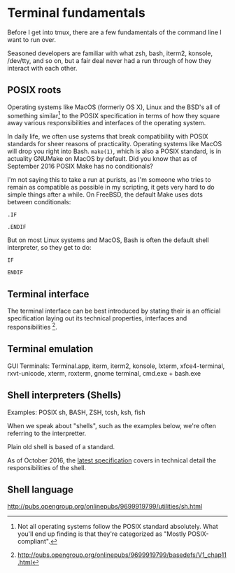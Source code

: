 # Terminal fundamentals

Before I get into tmux, there are a few fundamentals of the command line I want
to run over.

Seasoned developers are familiar with what zsh, bash, iterm2, konsole, /dev/tty,
and so on, but a fair deal never had a run through of how they interact with
each other.

## POSIX roots

Operating systems like MacOS (formerly OS X), Linux and the BSD's all of
something similar[^similar-POSIX] to the POSIX specification in terms of how
they square away various responsibilities and interfaces of the operating
system.

[^similar-POSIX]: Not all operating systems follow the POSIX standard
absolutely. What you'll end up finding is that they're categorized as "Mostly POSIX-compliant"[^posix-compliant-wikipedia].

In daily life, we often use systems that break compatibility with POSIX
standards for sheer reasons of practicality. Operating systems like MacOS will
drop you right into Bash. ``make(1)``, which is also a POSIX standard, is in
actuality GNUMake on MacOS by default.  Did you know that as of September 2016
POSIX Make has no conditionals?

I'm not saying this to take a run at purists, as I'm someone who tries to remain
as compatible as possible in my scripting, it gets very hard to do simple
things after a while. On FreeBSD, the default Make uses dots between
conditionals:

    .IF

    .ENDIF

But on most Linux systems and MacOS, Bash is often the default shell
interpreter, so they get to do:

    IF

    ENDIF

## Terminal interface

The terminal interface can be best introduced by stating their is an official
specification laying out its technical properties, interfaces and
responsibilities [^opengroup-terminalinterface].


[^opengroup-terminalinterface]: http://pubs.opengroup.org/onlinepubs/9699919799/basedefs/V1_chap11.html
[^posix-compliant-wikipedia]: https://en.wikipedia.org/wiki/POSIX#Mostly_POSIX-compliant

## Terminal emulation

GUI Terminals: Terminal.app, iterm, iterm2, konsole, lxterm, xfce4-terminal,
rxvt-unicode, xterm, roxterm, gnome terminal, cmd.exe + bash.exe

## Shell interpreters (Shells)

Examples: POSIX sh, BASH, ZSH, tcsh, ksh, fish

When we speak about "shells", such as the examples below, we're often referring
to the interpretter.

Plain old shell is based of a standard.

As of October 2016, the [latest specification](http://pubs.opengroup.org/onlinepubs/9699919799/utilities/V3_chap02.html#tag_18_01)
covers in technical detail the responsibilities of the shell.


## Shell language

http://pubs.opengroup.org/onlinepubs/9699919799/utilities/sh.html
